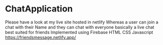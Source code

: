 # ChatApplication
Please have a look at my live site hosted in netlify
Whereas a user can join a chat with their Name and they can chat with everyone basically a live chat
best suited for friends 
Implemented using
Firebase
HTML
CSS
Javascript
https://friendsmessage.netlify.app/
